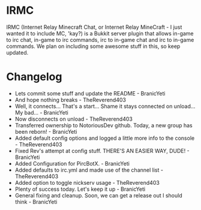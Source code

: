 IRMC
=======
IRMC (Internet Relay Minecraft Chat, or Internet Relay MineCraft - I just wanted it to include MC, 'kay?) is a Bukkit server plugin that allows in-game to irc chat, in-game to irc commands, irc to in-game chat and irc to in-game commands. We plan on including some awesome stuff in this, so keep updated.

Changelog
=======
* Lets commit some stuff and update the README - BranicYeti
* And hope nothing breaks - TheReverend403
* Well, it connects... That's a start... Shame it stays connected on unload... My bad... - BranicYeti
* Now disconnects on unload - TheReverend403
* Transferred ownership to NotoriousDev github. Today, a new group has been reborn! - BranicYeti
* Added default config options and logged a little more info to the console - TheReverend403
* Fixed Rev's attempt at config stuff. THERE'S AN EASIER WAY, DUDE! - BranicYeti
* Added Configuration for PircBotX. - BranicYeti
* Added defaults to irc.yml and made use of the channel list - TheReverend403
* Added option to toggle nickserv usage - TheReverend403
* Plenty of success today. Let's keep it up - BranicYeti
* General fixing and cleanup. Soon, we can get a release out I should think - BranicYeti

